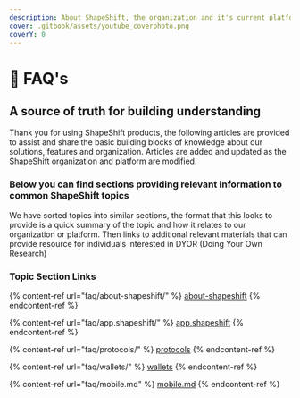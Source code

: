 ```yaml
---
description: About ShapeShift, the organization and it's current platform
cover: .gitbook/assets/youtube_coverphoto.png
coverY: 0
---
```


# 🥳 FAQ's

## A source of truth for building understanding

Thank you for using ShapeShift products, the following articles are provided to assist and share the basic building blocks of knowledge about our solutions, features and organization. Articles are added and updated as the ShapeShift organization and platform are modified.&#x20;

### Below you can find sections providing relevant information to common ShapeShift topics

We have sorted topics into similar sections, the format that this looks to provide is a quick summary of the topic and how it relates to our organization or platform. Then links to additional relevant materials that can provide resource for individuals interested in DYOR (Doing Your Own Research)  &#x20;

### Topic Section Links

{% content-ref url="faq/about-shapeshift/" %}
[about-shapeshift](faq/about-shapeshift/)
{% endcontent-ref %}

{% content-ref url="faq/app.shapeshift/" %}
[app.shapeshift](faq/app.shapeshift/)
{% endcontent-ref %}

{% content-ref url="faq/protocols/" %}
[protocols](faq/protocols/)
{% endcontent-ref %}

{% content-ref url="faq/wallets/" %}
[wallets](faq/wallets/)
{% endcontent-ref %}

{% content-ref url="faq/mobile.md" %}
[mobile.md](faq/mobile.md)
{% endcontent-ref %}

###
